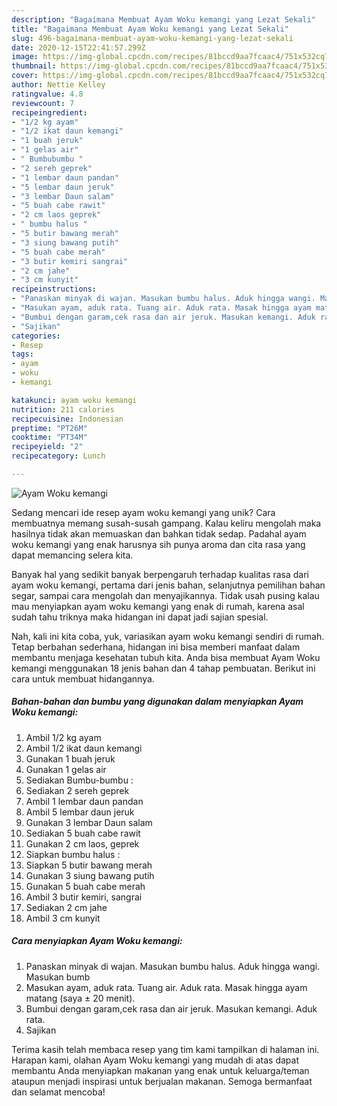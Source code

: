 ```yaml
---
description: "Bagaimana Membuat Ayam Woku kemangi yang Lezat Sekali"
title: "Bagaimana Membuat Ayam Woku kemangi yang Lezat Sekali"
slug: 496-bagaimana-membuat-ayam-woku-kemangi-yang-lezat-sekali
date: 2020-12-15T22:41:57.299Z
image: https://img-global.cpcdn.com/recipes/81bccd9aa7fcaac4/751x532cq70/ayam-woku-kemangi-foto-resep-utama.jpg
thumbnail: https://img-global.cpcdn.com/recipes/81bccd9aa7fcaac4/751x532cq70/ayam-woku-kemangi-foto-resep-utama.jpg
cover: https://img-global.cpcdn.com/recipes/81bccd9aa7fcaac4/751x532cq70/ayam-woku-kemangi-foto-resep-utama.jpg
author: Nettie Kelley
ratingvalue: 4.8
reviewcount: 7
recipeingredient:
- "1/2 kg ayam"
- "1/2 ikat daun kemangi"
- "1 buah jeruk"
- "1 gelas air"
- " Bumbubumbu "
- "2 sereh geprek"
- "1 lembar daun pandan"
- "5 lembar daun jeruk"
- "3 lembar Daun salam"
- "5 buah cabe rawit"
- "2 cm laos geprek"
- " bumbu halus "
- "5 butir bawang merah"
- "3 siung bawang putih"
- "5 buah cabe merah"
- "3 butir kemiri sangrai"
- "2 cm jahe"
- "3 cm kunyit"
recipeinstructions:
- "Panaskan minyak di wajan. Masukan bumbu halus. Aduk hingga wangi. Masukan bumb"
- "Masukan ayam, aduk rata. Tuang air. Aduk rata. Masak hingga ayam matang (saya ± 20 menit)."
- "Bumbui dengan garam,cek rasa dan air jeruk. Masukan kemangi. Aduk rata."
- "Sajikan"
categories:
- Resep
tags:
- ayam
- woku
- kemangi

katakunci: ayam woku kemangi 
nutrition: 211 calories
recipecuisine: Indonesian
preptime: "PT26M"
cooktime: "PT34M"
recipeyield: "2"
recipecategory: Lunch

---
```



![Ayam Woku kemangi](https://img-global.cpcdn.com/recipes/81bccd9aa7fcaac4/751x532cq70/ayam-woku-kemangi-foto-resep-utama.jpg)

Sedang mencari ide resep ayam woku kemangi yang unik? Cara membuatnya memang susah-susah gampang. Kalau keliru mengolah maka hasilnya tidak akan memuaskan dan bahkan tidak sedap. Padahal ayam woku kemangi yang enak harusnya sih punya aroma dan cita rasa yang dapat memancing selera kita.

Banyak hal yang sedikit banyak berpengaruh terhadap kualitas rasa dari ayam woku kemangi, pertama dari jenis bahan, selanjutnya pemilihan bahan segar, sampai cara mengolah dan menyajikannya. Tidak usah pusing kalau mau menyiapkan ayam woku kemangi yang enak di rumah, karena asal sudah tahu triknya maka hidangan ini dapat jadi sajian spesial.




Nah, kali ini kita coba, yuk, variasikan ayam woku kemangi sendiri di rumah. Tetap berbahan sederhana, hidangan ini bisa memberi manfaat dalam membantu menjaga kesehatan tubuh kita. Anda bisa membuat Ayam Woku kemangi menggunakan 18 jenis bahan dan 4 tahap pembuatan. Berikut ini cara untuk membuat hidangannya.

<!--inarticleads1-->

##### Bahan-bahan dan bumbu yang digunakan dalam menyiapkan Ayam Woku kemangi:

1. Ambil 1/2 kg ayam
1. Ambil 1/2 ikat daun kemangi
1. Gunakan 1 buah jeruk
1. Gunakan 1 gelas air
1. Sediakan  Bumbu-bumbu :
1. Sediakan 2 sereh geprek
1. Ambil 1 lembar daun pandan
1. Ambil 5 lembar daun jeruk
1. Gunakan 3 lembar Daun salam
1. Sediakan 5 buah cabe rawit
1. Gunakan 2 cm laos, geprek
1. Siapkan  bumbu halus :
1. Siapkan 5 butir bawang merah
1. Gunakan 3 siung bawang putih
1. Gunakan 5 buah cabe merah
1. Ambil 3 butir kemiri, sangrai
1. Sediakan 2 cm jahe
1. Ambil 3 cm kunyit




<!--inarticleads2-->

##### Cara menyiapkan Ayam Woku kemangi:

1. Panaskan minyak di wajan. Masukan bumbu halus. Aduk hingga wangi. Masukan bumb
1. Masukan ayam, aduk rata. Tuang air. Aduk rata. Masak hingga ayam matang (saya ± 20 menit).
1. Bumbui dengan garam,cek rasa dan air jeruk. Masukan kemangi. Aduk rata.
1. Sajikan




Terima kasih telah membaca resep yang tim kami tampilkan di halaman ini. Harapan kami, olahan Ayam Woku kemangi yang mudah di atas dapat membantu Anda menyiapkan makanan yang enak untuk keluarga/teman ataupun menjadi inspirasi untuk berjualan makanan. Semoga bermanfaat dan selamat mencoba!
